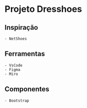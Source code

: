 # Projeto Dresshoes

## Inspiração
    - NetShoes

## Ferramentas
    - VsCode
    - Figma
    - Miro

## Componentes
    - Bootstrap
